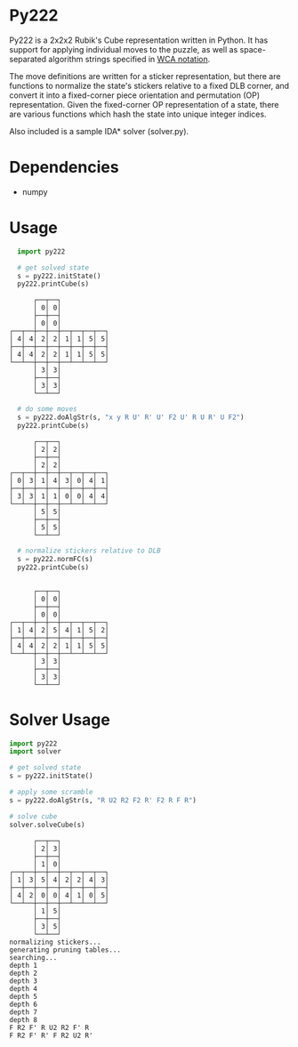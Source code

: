 # Py222

Py222 is a 2x2x2 Rubik's Cube representation written in Python. It has support for applying individual moves to the puzzle, as well as space-separated algorithm strings specified in [WCA notation](https://www.worldcubeassociation.org/regulations/#article-12-notation).

The move definitions are written for a sticker representation, but there are functions to normalize the state's stickers relative to a fixed DLB corner, and convert it into a fixed-corner piece orientation and permutation (OP) representation. Given the fixed-corner OP representation of a state, there are various functions which hash the state into unique integer indices.

Also included is a sample IDA\* solver (solver.py).

# Dependencies

* numpy

# Usage

```python
  import py222

  # get solved state
  s = py222.initState()
  py222.printCube(s)
```
```
      ┌──┬──┐
      │ 0│ 0│
      ├──┼──┤
      │ 0│ 0│
┌──┬──┼──┼──┼──┬──┬──┬──┐
│ 4│ 4│ 2│ 2│ 1│ 1│ 5│ 5│
├──┼──┼──┼──┼──┼──┼──┼──┤
│ 4│ 4│ 2│ 2│ 1│ 1│ 5│ 5│
└──┴──┼──┼──┼──┴──┴──┴──┘
      │ 3│ 3│
      ├──┼──┤
      │ 3│ 3│
      └──┴──┘
```
```python
  # do some moves
  s = py222.doAlgStr(s, "x y R U' R' U' F2 U' R U R' U F2")
  py222.printCube(s)
```
```
      ┌──┬──┐
      │ 2│ 2│
      ├──┼──┤
      │ 2│ 2│
┌──┬──┼──┼──┼──┬──┬──┬──┐
│ 0│ 3│ 1│ 4│ 3│ 0│ 4│ 1│
├──┼──┼──┼──┼──┼──┼──┼──┤
│ 3│ 3│ 1│ 1│ 0│ 0│ 4│ 4│
└──┴──┼──┼──┼──┴──┴──┴──┘
      │ 5│ 5│
      ├──┼──┤
      │ 5│ 5│
      └──┴──┘
```
```python
  # normalize stickers relative to DLB
  s = py222.normFC(s)
  py222.printCube(s)
```
```

      ┌──┬──┐
      │ 0│ 0│
      ├──┼──┤
      │ 0│ 0│
┌──┬──┼──┼──┼──┬──┬──┬──┐
│ 1│ 4│ 2│ 5│ 4│ 1│ 5│ 2│
├──┼──┼──┼──┼──┼──┼──┼──┤
│ 4│ 4│ 2│ 2│ 1│ 1│ 5│ 5│
└──┴──┼──┼──┼──┴──┴──┴──┘
      │ 3│ 3│
      ├──┼──┤
      │ 3│ 3│
      └──┴──┘
```

# Solver Usage

```python
import py222
import solver

# get solved state
s = py222.initState()

# apply some scramble
s = py222.doAlgStr(s, "R U2 R2 F2 R' F2 R F R")

# solve cube
solver.solveCube(s)
```
```
      ┌──┬──┐
      │ 2│ 3│
      ├──┼──┤
      │ 1│ 0│
┌──┬──┼──┼──┼──┬──┬──┬──┐
│ 1│ 3│ 5│ 4│ 2│ 2│ 4│ 3│
├──┼──┼──┼──┼──┼──┼──┼──┤
│ 4│ 2│ 0│ 0│ 4│ 1│ 0│ 5│
└──┴──┼──┼──┼──┴──┴──┴──┘
      │ 1│ 5│
      ├──┼──┤
      │ 3│ 5│
      └──┴──┘
normalizing stickers...
generating pruning tables...
searching...
depth 1
depth 2
depth 3
depth 4
depth 5
depth 6
depth 7
depth 8
F R2 F' R U2 R2 F' R 
F R2 F' R' F R2 U2 R' 
```
